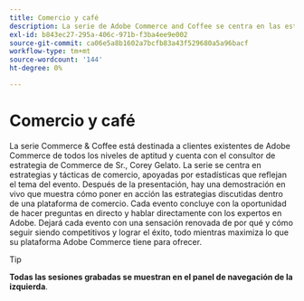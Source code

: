 ```yaml
---
title: Comercio y café
description: La serie de Adobe Commerce and Coffee se centra en las estrategias y tácticas de Commerce, apoyadas en estadísticas que reflejan el tema del evento.
exl-id: b843ec27-295a-406c-971b-f3ba4ee9e002
source-git-commit: ca06e5a8b1602a7bcfb83a43f529680a5a96bacf
workflow-type: tm+mt
source-wordcount: '144'
ht-degree: 0%

---
```


# Comercio y café

La serie Commerce &amp; Coffee está destinada a clientes existentes de Adobe Commerce de todos los niveles de aptitud y cuenta con el consultor de estrategia de Commerce de Sr., Corey Gelato. La serie se centra en estrategias y tácticas de comercio, apoyadas por estadísticas que reflejan el tema del evento. Después de la presentación, hay una demostración en vivo que muestra cómo poner en acción las estrategias discutidas dentro de una plataforma de comercio. Cada evento concluye con la oportunidad de hacer preguntas en directo y hablar directamente con los expertos en Adobe. Dejará cada evento con una sensación renovada de por qué y cómo seguir siendo competitivos y lograr el éxito, todo mientras maximiza lo que su plataforma Adobe Commerce tiene para ofrecer.

<!--
## What's New

<table>
<tr>
  <td>
    <a href="https://experienceleague.adobe.com/docs/events/apac-commerce-recordings/2022/analysis-tool.html">
      <img alt="Adobe Commerce Site Wide Analysis Tool" src="./assets/analysis-tool.png" />
    </a>
     <div>
      <a href="https://experienceleague.adobe.com/docs/events/apac-commerce-recordings/2022/analysis-tool.html">
        <strong>Adobe Commerce Site Wide Analysis Tool</strong>
      </a>
    </div>
    <p>
    <em>This webinar is ideal for merchants who want to get real-time access to all system insights, proactive steps to resolve any Adobe Commerce site problems and monitor overall site health.</em>
    <p>
  </td>
  <td>
    <a href="https://experienceleague.adobe.com/docs/events/apac-commerce-recordings/2022/new-relic.html">
      <img alt="New Relic Masterclass" src="./assets/new-relic.png" />
    </a>
     <div>
      <a href="https://experienceleague.adobe.com/docs/events/apac-commerce-recordings/2022/new-relic.html">
        <strong>New Relic Masterclass</strong>
      </a>
    </div>
    <p>
    <em>Join this webinar to learn how to take control of your infrastructure with New Relic. Approach your next campaign with absolute confidence by accessing and understanding your infrastructure data.</em>
    <p>
  </td>  
  <td>
    <a href="https://experienceleague.adobe.com/docs/events/apac-commerce-recordings/2022/upgrade.html">
      <img alt="Benefits of upgrading to Adobe Commerce 2.4.4" src="./assets/upgrade.png" />
    </a>
     <div>
      <a href="https://experienceleague.adobe.com/docs/events/apac-commerce-recordings/2022/upgrade.html">
        <strong>Benefits of upgrading to Adobe Commerce 2.4.4</strong>
      </a>
    </div>
    <p>
    <em>The latest Adobe Commerce release marks a step forward in commerce capabilities, security and performance. Join this webinar to find out how to plan and execute a smooth upgrade to take advantage of the latest improvements.</em>
    <p>
  </td>
</tr>
</table>
-->

>[!TIP]
>
>**Todas las sesiones grabadas se muestran en el panel de navegación de la izquierda**.
